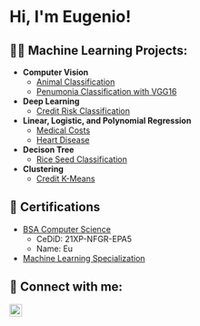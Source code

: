 <h1>Hi, I'm Eugenio!</h1>

<h2>👨‍💻 Machine Learning Projects:</h2>

- <b>Computer Vision</b>
  - [Animal Classification](https://github.com/ET-777/Animal-Classification-Model)
  - [Penumonia Classification with VGG16](https://github.com/ET-777/Pneumonia-Classification)
- <b>Deep Learning</b>
  - [Credit Risk Classification](https://github.com/ET-777/Credit-Risk-Classification)
- <b>Linear, Logistic, and Polynomial Regression</b>
  - [Medical Costs](https://github.com/ET-777/Medical-Cost-Regression)
  - [Heart Disease](https://github.com/ET-777/Heart-Disease-Classification)
- <b>Decison Tree</b>
  - [Rice Seed Classification](https://github.com/ET-777/Rice-Seed-Classification)
- <b>Clustering</b>
  - [Credit K-Means](https://github.com/ET-777/Credit-Clustering)

<h2>📜 Certifications</h2>

- [BSA Computer Science](https://www.registrar.psu.edu/graduation/diplomas/cediploma/validate)
  - CeDiD: 21XP-NFGR-EPA5
  - Name: Eu
- [Machine Learning Specialization](https://www.coursera.org/account/accomplishments/specialization/certificate/G583YR4XL7XC)

<h2> 🤳 Connect with me:</h2>

[<img align="left" alt="JoshMadakor | LinkedIn" width="22px" src="https://cdn.jsdelivr.net/npm/simple-icons@v3/icons/linkedin.svg" />][linkedin]

[linkedin]: https://linkedin.com/in/joshmadakor

<!--

Here are some ideas to get you started:

- 🔭 I’m currently working on ...
- 🌱 I’m currently learning ...
- 👯 I’m looking to collaborate on ...
- 🤔 I’m looking for help with ...
- 💬 Ask me about ...
- 📫 How to reach me: ...
- 😄 Pronouns: ...
- ⚡ Fun fact: ...
-->

